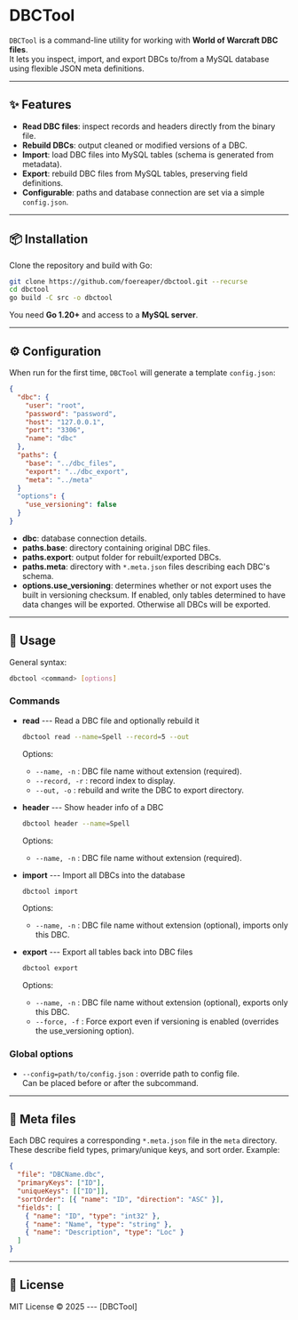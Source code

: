 # DBCTool

`DBCTool` is a command-line utility for working with **World of Warcraft
DBC files**.\
It lets you inspect, import, and export DBCs to/from a MySQL database
using flexible JSON meta definitions.

------------------------------------------------------------------------

## ✨ Features

-   **Read DBC files**: inspect records and headers directly from the
    binary file.
-   **Rebuild DBCs**: output cleaned or modified versions of a DBC.
-   **Import**: load DBC files into MySQL tables (schema is generated
    from metadata).
-   **Export**: rebuild DBC files from MySQL tables, preserving field
    definitions.
-   **Configurable**: paths and database connection are set via a simple
    `config.json`.

------------------------------------------------------------------------

## 📦 Installation

Clone the repository and build with Go:

``` bash
git clone https://github.com/foereaper/dbctool.git --recurse
cd dbctool
go build -C src -o dbctool
```

You need **Go 1.20+** and access to a **MySQL server**.

------------------------------------------------------------------------

## ⚙️ Configuration

When run for the first time, `DBCTool` will generate a template
`config.json`:

``` json
{
  "dbc": {
    "user": "root",
    "password": "password",
    "host": "127.0.0.1",
    "port": "3306",
    "name": "dbc"
  },
  "paths": {
    "base": "../dbc_files",
    "export": "../dbc_export",
    "meta": "../meta"
  }
  "options": {
    "use_versioning": false
  }
}
```

-   **dbc**: database connection details.
-   **paths.base**: directory containing original DBC files.
-   **paths.export**: output folder for rebuilt/exported DBCs.
-   **paths.meta**: directory with `*.meta.json` files describing each
    DBC's schema.
-   **options.use_versioning**: determines whether or not export uses
    the built in versioning checksum. If enabled, only tables determined to
    have data changes will be exported. Otherwise all DBCs will be exported.

------------------------------------------------------------------------

## 🚀 Usage

General syntax:

``` bash
dbctool <command> [options]
```

### Commands

-   **read** --- Read a DBC file and optionally rebuild it

    ``` bash
    dbctool read --name=Spell --record=5 --out
    ```

    Options:

    -   `--name, -n` : DBC file name without extension (required).
    -   `--record, -r` : record index to display.
    -   `--out, -o` : rebuild and write the DBC to export directory.

-   **header** --- Show header info of a DBC

    ``` bash
    dbctool header --name=Spell
    ```

    Options:

    -   `--name, -n` : DBC file name without extension (required).

-   **import** --- Import all DBCs into the database

    ``` bash
    dbctool import
    ```

    Options:

    -   `--name, -n` : DBC file name without extension (optional), imports only this DBC.

-   **export** --- Export all tables back into DBC files

    ``` bash
    dbctool export
    ```

    Options:

    -   `--name, -n`  : DBC file name without extension (optional), exports only this DBC.
    -   `--force, -f` : Force export even if versioning is enabled (overrides the use_versioning option).

### Global options

-   `--config=path/to/config.json` : override path to config file.\
    Can be placed before or after the subcommand.

------------------------------------------------------------------------

## 📂 Meta files

Each DBC requires a corresponding `*.meta.json` file in the `meta`
directory.\
These describe field types, primary/unique keys, and sort order.
Example:

``` json
{
  "file": "DBCName.dbc",
  "primaryKeys": ["ID"],
  "uniqueKeys": [["ID"]],
  "sortOrder": [{ "name": "ID", "direction": "ASC" }],
  "fields": [
    { "name": "ID", "type": "int32" },
    { "name": "Name", "type": "string" },
    { "name": "Description", "type": "Loc" }
  ]
}
```

------------------------------------------------------------------------

## 📜 License

MIT License © 2025 --- \[DBCTool\]
